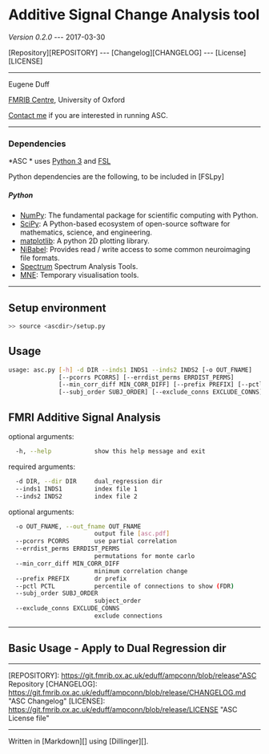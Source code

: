 # Additive Signal Change Analysis tool

*Version 0.2.0* --- 2017-03-30

[Repository][REPOSITORY] --- [Changelog][CHANGELOG] --- [License][LICENSE]

----------

Eugene Duff

[FMRIB Centre][FMRIB], University of Oxford

[Contact me][myWebsite] if you are interested in running ASC.

----------

### Dependencies ###

*ASC * uses [Python 3](https://www.python.org) and [FSL][]

Python dependencies are the following, to be included in [FSLpy]

##### Python #####
 + [NumPy](http://www.numpy.org): The fundamental package for scientific computing with Python.
 + [SciPy](http://www.scipy.org): A Python-based ecosystem of open-source software for mathematics, science, and engineering.
 + [matplotlib](http://matplotlib.org): A python 2D plotting library.
 + [NiBabel](http://nipy.org/nibabel/): Provides read / write access to some common neuroimaging file formats.
 + [Spectrum](https://github.com/cokelaer/spectrum) Spectrum Analysis Tools.
 + [MNE](http://martinos.org/mne/): Temporary visualisation tools.

----------


## Setup environment
```bash
>> source <ascdir>/setup.py
```

## Usage
```bash
usage: asc.py [-h] -d DIR --inds1 INDS1 --inds2 INDS2 [-o OUT_FNAME]
              [--pcorrs PCORRS] [--errdist_perms ERRDIST_PERMS]
              [--min_corr_diff MIN_CORR_DIFF] [--prefix PREFIX] [--pctl PCTL]
              [--subj_order SUBJ_ORDER] [--exclude_conns EXCLUDE_CONNS]
```

## FMRI Additive Signal Analysis

optional arguments:
```bash
  -h, --help            show this help message and exit
```
required arguments:
```bash
  -d DIR, --dir DIR     dual_regression dir
  --inds1 INDS1         index file 1
  --inds2 INDS2         index file 2
```
optional arguments:
```bash
  -o OUT_FNAME, --out_fname OUT_FNAME
                        output file [asc.pdf]
  --pcorrs PCORRS       use partial correlation
  --errdist_perms ERRDIST_PERMS
                        permutations for monte carlo
  --min_corr_diff MIN_CORR_DIFF
                        minimum correlation change
  --prefix PREFIX       dr prefix
  --pctl PCTL           percentile of connections to show (FDR)
  --subj_order SUBJ_ORDER
                        subject_order
  --exclude_conns EXCLUDE_CONNS
                        exclude connections
```

----------

## Basic Usage - Apply to Dual Regression dir


----------


[REPOSITORY]: https://git.fmrib.ox.ac.uk/eduff/ampconn/blob/release"ASC Repository
[CHANGELOG]: https://git.fmrib.ox.ac.uk/eduff/ampconn/blob/release/CHANGELOG.md "ASC Changelog"
[LICENSE]: https://git.fmrib.ox.ac.uk/eduff/ampconn/blob/release/LICENSE "ASC License file"

[myWebsite]: http://www.ndcn.ox.ac.uk/team/eugene-duff  "FMRIB Profile of Eugene Duff"
[FMRIB]: http://www.ndcn.ox.ac.uk/divisions/fmrib/ "FMRIB Website"
[FSL]: http://fsl.fmrib.ox.ac.uk "FSL Wiki"

----------

Written in [Markdown][] using [Dillinger][].


